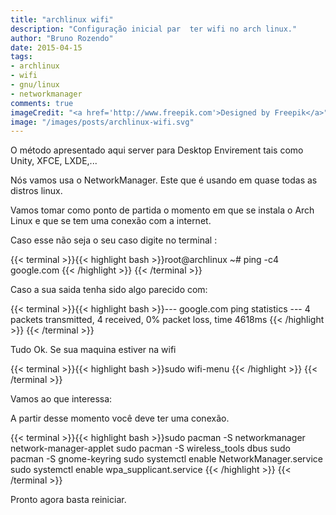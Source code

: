 ```yaml
---
title: "archlinux wifi"
description: "Configuração inicial par  ter wifi no arch linux."
author: "Bruno Rozendo"
date: 2015-04-15
tags:
- archlinux
- wifi
- gnu/linux
- networkmanager
comments: true
imageCredit: "<a href='http://www.freepik.com'>Designed by Freepik</a>"
image: "/images/posts/archlinux-wifi.svg"
---
```



O método apresentado aqui server para Desktop Envirement tais como Unity, XFCE, LXDE,... 

Nós vamos usa o NetworkManager. Este que é usando em quase todas as distros linux. 

Vamos tomar como ponto de partida o momento em que se instala  o Arch Linux  e que se tem uma conexão com a internet.

Caso esse não seja o seu caso digite no terminal :

{{< terminal >}}{{< highlight bash >}}root@archlinux ~# ping -c4 google.com
{{< /highlight >}}
{{< /terminal >}}

Caso a sua saida tenha sido algo parecido com:

{{< terminal >}}{{< highlight bash >}}--- google.com ping statistics ---
4 packets transmitted, 4 received, 0% packet loss, time 4618ms
{{< /highlight >}}
{{< /terminal >}}

Tudo Ok. Se sua maquina estiver na wifi

{{< terminal >}}{{< highlight bash >}}sudo wifi-menu 
{{< /highlight >}}
{{< /terminal >}}

Vamos ao que interessa:


A partir desse momento você deve ter uma conexão. 

{{< terminal >}}{{< highlight bash >}}sudo pacman -S networkmanager network-manager-applet
sudo pacman -S wireless_tools dbus
sudo pacman -S gnome-keyring
sudo systemctl enable NetworkManager.service
sudo systemctl enable wpa_supplicant.service
{{< /highlight >}}
{{< /terminal >}}


Pronto agora basta reiniciar.
